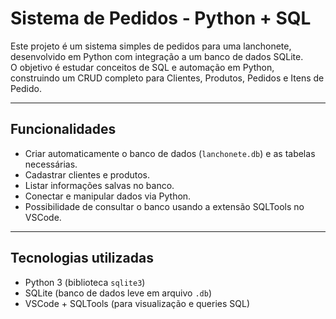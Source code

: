 # Sistema de Pedidos - Python + SQL

Este projeto é um sistema simples de pedidos para uma lanchonete, desenvolvido em Python com integração a um banco de dados SQLite.  
O objetivo é estudar conceitos de SQL e automação em Python, construindo um CRUD completo para Clientes, Produtos, Pedidos e Itens de Pedido.

---

## Funcionalidades

- Criar automaticamente o banco de dados (`lanchonete.db`) e as tabelas necessárias.
- Cadastrar clientes e produtos.
- Listar informações salvas no banco.
- Conectar e manipular dados via Python.
- Possibilidade de consultar o banco usando a extensão SQLTools no VSCode.

---

## Tecnologias utilizadas

- Python 3 (biblioteca `sqlite3`)
- SQLite (banco de dados leve em arquivo `.db`)
- VSCode + SQLTools (para visualização e queries SQL)

